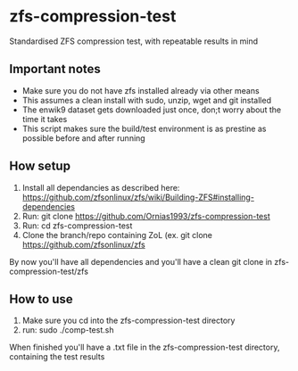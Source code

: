 # zfs-compression-test
Standardised ZFS compression test, with repeatable results in mind

## Important notes
- Make sure you do not have zfs installed already via other means
- This assumes a clean install with sudo, unzip, wget and git installed
- The enwik9 dataset gets downloaded just once, don;t worry about the time it takes
- This script makes sure the build/test environment is as prestine as possible before and after running

## How setup

1. Install all dependancies as described here: https://github.com/zfsonlinux/zfs/wiki/Building-ZFS#installing-dependencies
2. Run: git clone https://github.com/Ornias1993/zfs-compression-test
3. Run: cd zfs-compression-test
3. Clone the branch/repo containing ZoL (ex. git clone https://github.com/zfsonlinux/zfs 

By now you'll have all dependencies and you'll have a clean git clone in zfs-compression-test/zfs

## How to use
1. Make sure you cd into the zfs-compression-test directory
2. run: sudo ./comp-test.sh

When finished you'll have a .txt file in the zfs-compression-test directory, containing the test results
